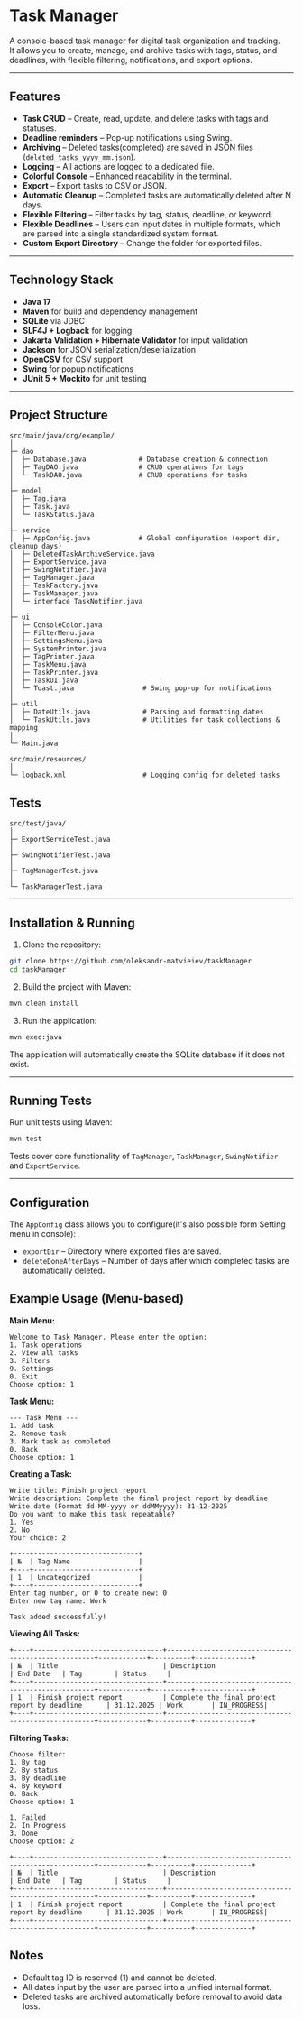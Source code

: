 # Task Manager

A console-based task manager for digital task organization and tracking.  
It allows you to create, manage, and archive tasks with tags, status, and deadlines, with flexible filtering, notifications, and export options.

---

## Features

- **Task CRUD** – Create, read, update, and delete tasks with tags and statuses.
- **Deadline reminders** – Pop-up notifications using Swing.
- **Archiving** – Deleted tasks(completed) are saved in JSON files (`deleted_tasks_yyyy_mm.json`).
- **Logging** – All actions are logged to a dedicated file.
- **Colorful Console** – Enhanced readability in the terminal.
- **Export** – Export tasks to CSV or JSON.
- **Automatic Cleanup** – Completed tasks are automatically deleted after N days.
- **Flexible Filtering** – Filter tasks by tag, status, deadline, or keyword.
- **Flexible Deadlines** – Users can input dates in multiple formats, which are parsed into a single standardized system format.
- **Custom Export Directory** – Change the folder for exported files.  

---

## Technology Stack

- **Java 17**
- **Maven** for build and dependency management
- **SQLite** via JDBC
- **SLF4J + Logback** for logging
- **Jakarta Validation + Hibernate Validator** for input validation
- **Jackson** for JSON serialization/deserialization
- **OpenCSV** for CSV support
- **Swing** for popup notifications
- **JUnit 5 + Mockito** for unit testing  

---

## Project Structure

```
src/main/java/org/example/
│
├─ dao
│  ├─ Database.java             # Database creation & connection
│  ├─ TagDAO.java               # CRUD operations for tags
│  └─ TaskDAO.java              # CRUD operations for tasks
│
├─ model
│  ├─ Tag.java
│  ├─ Task.java
│  └─ TaskStatus.java
│
├─ service
│  ├─ AppConfig.java            # Global configuration (export dir, cleanup days)
│  ├─ DeletedTaskArchiveService.java
│  ├─ ExportService.java
│  ├─ SwingNotifier.java
│  ├─ TagManager.java
│  ├─ TaskFactory.java
│  ├─ TaskManager.java
│  └─ interface TaskNotifier.java
│
├─ ui
│  ├─ ConsoleColor.java
│  ├─ FilterMenu.java
│  ├─ SettingsMenu.java
│  ├─ SystemPrinter.java
│  ├─ TagPrinter.java
│  ├─ TaskMenu.java
│  ├─ TaskPrinter.java
│  ├─ TaskUI.java
│  └─ Toast.java                 # Swing pop-up for notifications
│
├─ util
│  ├─ DateUtils.java             # Parsing and formatting dates
│  └─ TaskUtils.java             # Utilities for task collections & mapping
│
└─ Main.java

```

```
src/main/resources/
│
└─ logback.xml                   # Logging config for deleted tasks
```

## Tests
```
src/test/java/
│
├─ ExportServiceTest.java
│
├─ SwingNotifierTest.java
│
├─ TagManagerTest.java
│
└─ TaskManagerTest.java

```
---

## Installation & Running

1. Clone the repository:

```bash
git clone https://github.com/oleksandr-matvieiev/taskManager
cd taskManager
```

2. Build the project with Maven:

```bash
mvn clean install
```

3. Run the application:

```bash
mvn exec:java
```

The application will automatically create the SQLite database if it does not exist.

---

## Running Tests

Run unit tests using Maven:

```bash
mvn test
```

Tests cover core functionality of `TagManager`, `TaskManager`, `SwingNotifier` and `ExportService`.

---

## Configuration

The `AppConfig` class allows you to configure(it's also possible form Setting menu in console):

- `exportDir` – Directory where exported files are saved.
- `deleteDoneAfterDays` – Number of days after which completed tasks are automatically deleted.

## Example Usage (Menu-based)
**Main Menu:**
```
Welcome to Task Manager. Please enter the option:
1. Task operations
2. View all tasks
3. Filters
9. Settings
0. Exit
Choose option: 1
```
**Task Menu:**
```
--- Task Menu ---
1. Add task
2. Remove task
3. Mark task as completed
0. Back
Choose option: 1
```
**Creating a Task:**
```
Write title: Finish project report
Write description: Complete the final project report by deadline
Write date (Format dd-MM-yyyy or ddMMyyyy): 31-12-2025
Do you want to make this task repeatable?
1. Yes
2. No
Your choice: 2

+----+--------------------------+
| №  | Tag Name                 |
+----+--------------------------+
| 1  | Uncategorized            |
+----+--------------------------+
Enter tag number, or 0 to create new: 0
Enter new tag name: Work

Task added successfully!
```

**Viewing All Tasks:**
```
+----+--------------------------------+----------------------------------------------------+------------+----------+--------------+
| №  | Title                          | Description                                        | End Date   | Tag        | Status     |
+----+--------------------------------+----------------------------------------------------+------------+----------+--------------+
| 1  | Finish project report          | Complete the final project report by deadline      | 31.12.2025 | Work       | IN_PROGRESS|
+----+--------------------------------+----------------------------------------------------+------------+----------+--------------+
```

**Filtering Tasks:**
```
Choose filter:
1. By tag
2. By status
3. By deadline
4. By keyword
0. Back
Choose option: 1

1. Failed
2. In Progress
3. Done
Choose option: 2 

+----+--------------------------------+----------------------------------------------------+------------+----------+--------------+
| №  | Title                          | Description                                        | End Date   | Tag        | Status     |
+----+--------------------------------+----------------------------------------------------+------------+----------+--------------+
| 1  | Finish project report          | Complete the final project report by deadline      | 31.12.2025 | Work       | IN_PROGRESS|
+----+--------------------------------+----------------------------------------------------+------------+----------+--------------+
```


## Notes

- Default tag ID is reserved (1) and cannot be deleted.
- All dates input by the user are parsed into a unified internal format.
- Deleted tasks are archived automatically before removal to avoid data loss.